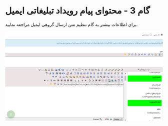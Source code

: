 # گام 3 -  محتوای پیام رویداد تبلیغاتی ایمیل 

برای اطلاعات بیشتر به   گام تنظیم متن ارسال گروهی ایمیل مراجعه نمایید.

![](advertising-sendingeventmail-thirdstep.png)

